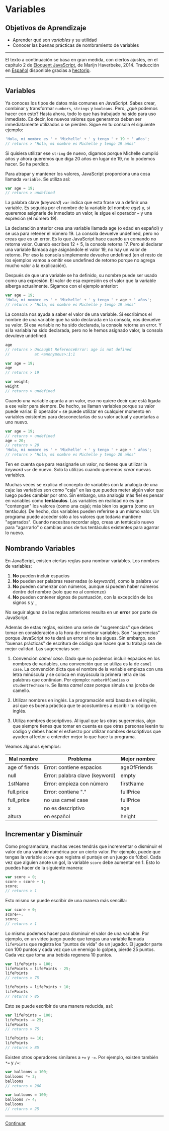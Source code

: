 # Variables

## Objetivos de Aprendizaje

- Aprender qué son _variables_ y su utilidad
- Conocer las buenas prácticas de nombramiento de variables

***

El texto a continuación se basa en gran medida, con ciertos ajustes, en el
capítulo 2 de [Eloquent JavaScript](http://eloquentjavascript.net/), de Marijn
Haverbeke, 2014. Traducción en [Español](http://hectorip.github.io/Eloquent-JavaScript-ES-online/chapters/01_values.html)
disponible gracias a [hectorip](http://hectorip.github.io).

***

## Variables

Ya conoces los tipos de datos más comunes en JavaScript. Sabes crear, combinar y transformar `numbers`, `strings` y `booleans`. Pero, ¿qué podemos hacer con esto? Hasta ahora, todo lo que has trabajado ha sido para uso inmediato. Es decir, los nuevos valores que generamos deben ser inmediatamente utilizados o se pierden. Sigue en tu consola el siguiente ejemplo:

```js
'Hola, mi nombre es ' + 'Michelle' + ' y tengo ' + 19 + ' años';
// returns > "Hola, mi nombre es Michelle y tengo 19 años"
```

Si quisiera utilizar ese `string` de nuevo, digamos porque Michelle cumplió años y ahora queremos que diga 20 años en lugar de 19, no lo podemos hacer. Se ha perdido.

Para atrapar y mantener los valores, JavaScript proporciona una cosa llamada `variable`. Se utiliza así:

```js
var age = 19;
// returns > undefined
```

La palabra clave (_keyword_) `var` indica que esta frase va a definir una variable. Es seguida por el nombre de la variable (el nombre _age_) y, si queremos asignarle de inmediato un valor, le sigue el operador `=` y una expresión (el número 19).

La declaración anterior crea una variable llamada age (o edad en español) y se usa para retener el número 19. La consola devuelve undefined, pero no creas que es un error. Es lo que JavaScript hace cuando un comando no retorna valor. Cuando escribes 12 + 5, la consola retorna 17. Pero al declarar una variable llamada age asignándole el valor 19, no hay un valor de retorno. Por eso la consola simplemente devuelve undefined (en el resto de los ejemplos vamos a omitir ese undefined de retorno porque no agrega mucho valor a la explicación).

Después de que una variable se ha definido, su nombre puede ser usado como una expresión. El valor de esa expresión es el valor que la variable alberga actualmente. Sigamos con el ejemplo anterior:

```js
var age = 19;
'Hola, mi nombre es ' + 'Michelle' + ' y tengo ' + age + ' años';
// returns > "Hola, mi nombre es Michelle y tengo 19 años"
```

La consola nos ayuda a saber el valor de una variable. Si escribimos el nombre de una variable que ha sido declarada en la consola, nos devuelve su valor. Si esa variable no ha sido declarada, la consola retorna un error. Y si la variabla ha sido declarada, pero no le hemos asignado valor, la consola devuleve undefined.

```js
age
// returns > Uncaught ReferenceError: age is not defined
//           at <anonymous>:1:1

var age = 19;
age
// returns > 19

var weight;
weight
// returns > undefined
```

Cuando una variable apunta a un valor, eso no quiere decir que está ligada a ese valor para siempre. De hecho, se llaman variables porque su valor puede variar. El operador `=` se puede utilizar en cualquier momento en variables existentes para desconectarlas de su valor actual y apuntarlas a uno nuevo.

```js
var age = 19;
// returns > undefined
age = 20;
// returns > 20
'Hola, mi nombre es ' + 'Michelle' + ' y tengo ' + age + ' años';
// returns > "Hola, mi nombre es Michelle y tengo 20 años"
```

Ten en cuenta que para reasignarle un valor, no tienes que utilizar la _keyword_ `var` de nuevo. Solo la utilizas cuando queremos _crear_ nuevas variables.

Muchas veces se explica el concepto de variables con la analogía de una caja: las variables son como "caja" en las que puedes meter algún valor que luego pudes cambiar por otro. Sin embargo, una analogía más fiel es pensar en variables como **tentáculos**. Las variables en realidad no es que "contengan" los valores (como una caja); más bien los agarra (como un tentáculo). De hecho, dos variables pueden referirse a un mismo valor. Un programa puede acceder sólo a los valores que todavía mantiene "agarrados". Cuando necesitas recordar algo, creas un tentáculo nuevo para "agarrarlo" o cambias unos de tus tentáculos existentes para agarrar lo nuevo.


## Nombrando Variables

En JavaScript, existen ciertas reglas para nombrar variables. Los nombres de variables:

1. **No** pueden incluir espacios
2. **No** pueden ser palabras reservadas (o _keywords_), como la palabra `var`
3. **No** pueden comenzar con números, aunque sí pueden haber números dentro del nombre (solo que no al comienzo)
4. **No** pueden contener signos de puntuación, con la excepción de los signos `$` y `_`

No seguir alguna de las reglas anteriores resulta en un **error** por parte de JavaScript.

Además de estas reglas, existen una serie de "sugerencias" que debes tomar en consideración a la hora de nombrar variables. Son "sugerencias" porque JavaScript no te dará un error si no las sigues. Sin embargo, son "buenas prácticas" de escritura de código que hacen que tu trabajo sea de mejor calidad. Las sugerencias son:

1. Convención _camel case_. Dado que no podemos incluir espacios en los nombres de variables, una convención que se utiliza es la de `camel case`. La convención dicta que el nombre de la variable empieza con una letra minúscula y se coloca en mayúscula la primera letra de las palabras que continúan. Por ejemplo: `numberOfCandies` o `studentTechScore`. Se llama _camel case_ porque simula una joroba de camello.

2. Utilizar nombres en inglés. La programación está basada en el inglés, así que es buena práctica que te acostumbres a escribir tu código en inglés.

3. Utiliza nombres descriptivos. Al igual que las otras sugerencias, algo que siempre tienes que tomar en cuenta es que otras personas leerán tu código y debes hacer el esfuerzo por utilizar nombres descriptivos que ayuden al lector a entender mejor lo que hace tu programa.

Veamos algunos ejemplos:

| Mal nombre | Problema | Mejor nombre
| ------------| -------- | ------------
| age of fiends | Error: contiene espacios | ageOfFriends
| null | Error: palabra clave (keyword) | empty
| 1stName | Error: empieza con número | firstName
| full.price | Error: contiene "." | fullPrice
| full_price | no usa camel case | fullPrice
| x | no es descriptivo | age
| altura | en español | height

## Incrementar y Disminuir

Como programadora, muchas veces tendrás que incrementar o disminuir el valor de una variable numérica por un cierto valor. Por ejemplo, puede que tengas la variable `score` que registra el puntaje en un juego de fútbol. Cada vez que alguien anote un gol, la variable `score` debe aumentar en 1. Esto lo puedes hacer de la siguiente manera:

```js
var score = 0;
score = score + 1;
score;
// returns > 1
```

Esto mismo se puede escribir de una manera más sencilla:

```js
var score = 0;
score++;
score;
// returns > 1
```

Lo mismo podemos hacer para disminuir el valor de una variable. Por ejemplo, en un video juego puede que tengas una variable llamada `lifePoints` que registra los "puntos de vida" de un jugador. El jugador parte con 100 puntos y cada vez que un enemigo lo golpea, pierde 25 puntos. Cada vez que toma una bebida regenera 10 puntos.

```js
var lifePoints = 100;
lifePoints = lifePoints - 25;
lifePoints
// returns > 75

lifePoints = lifePoints + 10;
lifePoints
// returns > 85
```

Esto se puede escribir de una manera reducida, así:

```js
var lifePoints = 100;
lifePoints -= 25;
lifePoints
// returns > 75

lifePoints += 10;
lifePoints
// returns > 85
```

Existen otros operadores similares a `+=` y `-=`. Por ejemplo, existen también `*=` y `/=`:

```js
var balloons = 100;
balloons *= 2;
balloons
// returns > 200

var balloons = 100;
balloons /= 4;
balloons
// returns > 25
```

***

[Continuar](03-self-learning-MDN.md)
